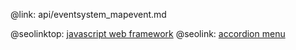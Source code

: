 @link: api/eventsystem_mapevent.md

@seolinktop: [javascript web framework](https://webix.com)
@seolink: [accordion menu](https://webix.com/widget/accordion/)